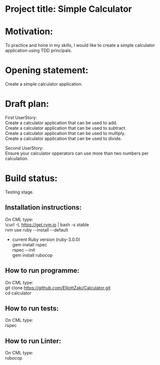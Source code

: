 # Project title: Simple Calculator

# Motivation: 
To practice and hone in my skills, I would like to create a simple calculator application using TDD principals.

# Opening statement:
Create a simple calculator application.

# Draft plan:
First UserStory:<br />
Create a calculator application that can be used to add.<br />
Create a calculator application that can be used to subtract.<br />
Create a calculator application that can be used to multiply.<br />
Create a calculator application that can be used to divide.<br />

Second UserStory:<br />
Ensure your calculator  opperators can use more than two numbers per calculation. <br />
# Build status:
Testing stage. 

## Installation instructions:
On CML type:<br />
\curl -L https://get.rvm.io | bash -s stable<br /> 
rvm use ruby --install --default<br />
- current Ruby version (ruby-3.0.0)<br />
gem install rspec<br />
rspec --init<br />
gem install rubocop<br />

## How to run programme:
On CML type:<br />
git clone https://github.com/ElliottZaki/Calculator.git<br />
cd calculator<br />

## How to run tests:
On CML type:<br />
rspec<br />

## How to run Linter:
On CML type:<br />
rubocop<br />
